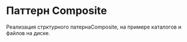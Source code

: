 # Паттерн Composite
Реализация стрктурного патернаComposite, на примере каталогов и файлов на диске. 
